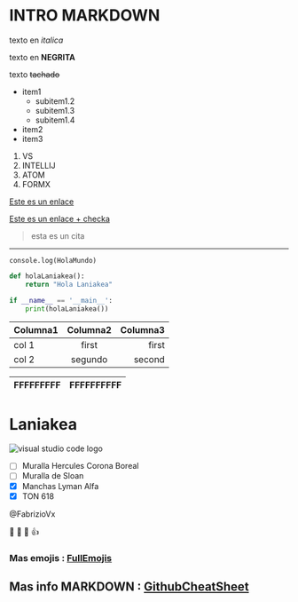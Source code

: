 <!-- HEADINGS -->
# INTRO MARKDOWN

<!-- TEXTO EN ITALICA -->
texto en *italica*

<!-- TEXTO EN NEGRITA -->
texto en **NEGRITA**

<!-- TEXTO TACHADO -->
texto ~~tachado~~

<!-- LISTA DESORDENADA -->
* item1
    * subitem1.2
    * subitem1.3
    * subitem1.4
* item2
* item3

<!-- LISTA ORDENADA -->
1. VS
2. INTELLIJ
3. ATOM
4. FORMX

<!-- ENLACE DE SITIO WEB-->
[Este es un enlace](htttps://www.google.com.pe)

[Este es un enlace + checka](htttps://www.google.com.pe "Enlace de google") 

<!-- ESTE ES UN CITA -->
> esta es un cita

---

`console.log(HolaMundo)`

<!-- COLOCAR CODIGO -->
```python
def holaLaniakea():
    return "Hola Laniakea"

if __name__ == '__main__':
    print(holaLaniakea())
```

<!-- COLOCAR TABLA -->

| Columna1      | Columna2       | Columna3 |
| ------------|:---------:|-----:|
|col 1        |first       | first|
|col 2         |segundo    | second|

|FFFFFFFFF|FFFFFFFFFF|
|---------|----------|


# Laniakea
<!-- COLOCAR IMAGENES -->
![visual studio code logo](https://wallpaperaccess.com/full/542976.jpg "vscode logo")

<!-- TAMBIEN LO PUEDES TENER DE FORMA LOCAL -->


<!-- GITHUB MARKDOWN -->
<!-- Le decimos que esta tarea esta marcada -->
* [ ] Muralla Hercules Corona Boreal 
* [ ] Muralla de Sloan
* [X] Manchas Lyman Alfa
* [X] TON 618

<!-- LLAMAR USUARIOS -->
@FabrizioVx

<!-- EMOJIS GITHUB -->
:see_no_evil:
:see_no_evil:
:see_no_evil:
:+1:

### Mas emojis : [FullEmojis](https://gist.github.com/rxaviers/7360908)

## Mas info MARKDOWN : [GithubCheatSheet](https://guides.github.com/pdfs/markdown-cheatsheet-online.pdf) 
